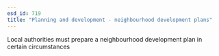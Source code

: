 ```yaml
---
esd_id: 719
title: "Planning and development - neighbourhood development plans"
---
```


Local authorities must prepare a neighbourhood development plan in certain circumstances

